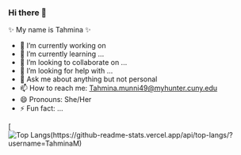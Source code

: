 ### Hi there 👋

✨ My name is Tahmina ✨ 



- 🔭 I’m currently working on 
- 🌱 I’m currently learning ...
- 👯 I’m looking to collaborate on ...
- 🤔 I’m looking for help with ...
- 💬 Ask me about anything but not personal
- 📫 How to reach me: Tahmina.munni49@myhunter.cuny.edu
- 😄 Pronouns: She/Her
- ⚡ Fun fact: ...

[![Top Langs(https://github-readme-stats.vercel.app/api/top-langs/?username=TahminaM)](https://github.com/TahminaM/github-readme-stats)
